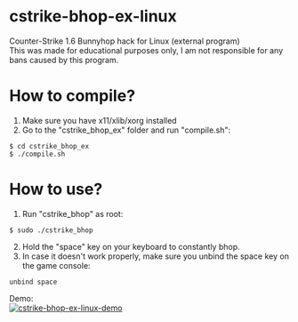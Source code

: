 # cstrike-bhop-ex-linux
Counter-Strike 1.6 Bunnyhop hack for Linux (external program)  
This was made for educational purposes only, I am not responsible for any bans caused by this program.
  
# How to compile?
  
1. Make sure you have x11/xlib/xorg installed  
2. Go to the "cstrike_bhop_ex" folder and run "compile.sh":  
```
$ cd cstrike_bhop_ex
$ ./compile.sh
```

# How to use?
  
1. Run "cstrike_bhop" as root:  
```
$ sudo ./cstrike_bhop
```
2. Hold the "space" key on your keyboard to constantly bhop.  
3. In case it doesn't work properly, make sure you unbind the space key on the game console:  
```
unbind space
```
Demo:  
[![cstrike-bhop-ex-linux-demo](https://img.youtube.com/vi/BXOvW6-YGXY/0.jpg)](https://www.youtube.com/watch?v=BXOvW6-YGXY)
